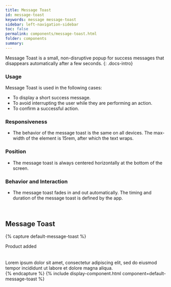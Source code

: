 ```yaml
---
title: Message Toast
id: message-toast
keywords: message message-toast
sidebar: left-navigation-sidebar
toc: false
permalink: components/message-toast.html
folder: components
summary:
---
```


Message Toast is a small, non-disruptive popup for success messages that disappears automatically after a few seconds.
{: .docs-intro}

### Usage
Message Toast is used in the following cases:
- To display a short success message.
- To avoid interrupting the user while they are performing an action.
- To confirm a successful action.

### Responsiveness
- The behavior of the message toast is the same on all devices. The max-width of the element is 15rem, after which the text wraps.

### Position
- The message toast is always centered horizontally at the bottom of the screen.

### Behavior and Interaction
- The message toast fades in and out automatically. The timing and duration of the message toast is defined by the app.

<br>

## Message Toast

{% capture default-message-toast %}
<div class="fd-message-toast">Product added</div>
<br><br>
<div class="fd-message-toast">Lorem ipsum dolor sit amet, consectetur adipiscing elit, sed do eiusmod tempor incididunt ut labore et dolore magna aliqua.</div>
{% endcapture %}
{% include display-component.html component=default-message-toast %}
